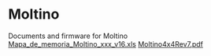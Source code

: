 # Moltino
Documents and firmware for Moltino
[Mapa_de_memoria_Moltino_xxx_v16.xls](https://github.com/user-attachments/files/20373254/Mapa_de_memoria_Moltino_xxx_v16.xls)
[Moltino4x4Rev7.pdf](https://github.com/user-attachments/files/20373249/Moltino4x4Rev7.pdf)
